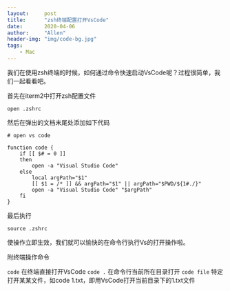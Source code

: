 ```yaml
---
layout:     post
title:      "zsh终端配置打开VsCode"
date:       2020-04-06
author:     "Allen"
header-img: "img/code-bg.jpg"
tags:
    - Mac
---
```


我们在使用zsh终端的时候，如何通过命令快速启动VsCode呢？过程很简单，我们一起看看吧。

首先在iterm2中打开zsh配置文件

`open .zshrc`

然后在弹出的文档末尾处添加如下代码

```
# open vs code

function code {
    if [[ $# = 0 ]]
    then
        open -a "Visual Studio Code"
    else
        local argPath="$1"
        [[ $1 = /* ]] && argPath="$1" || argPath="$PWD/${1#./}"
        open -a "Visual Studio Code" "$argPath"
    fi
}
```

最后执行

`source .zshrc`

使操作立即生效，我们就可以愉快的在命令行执行Vs的打开操作啦。

附终端操作命令

`code`  在终端直接打开VsCode
`code .` 在命令行当前所在目录打开
`code file` 特定打开某某文件，如code 1.txt，即用VsCode打开当前目录下的1.txt文件